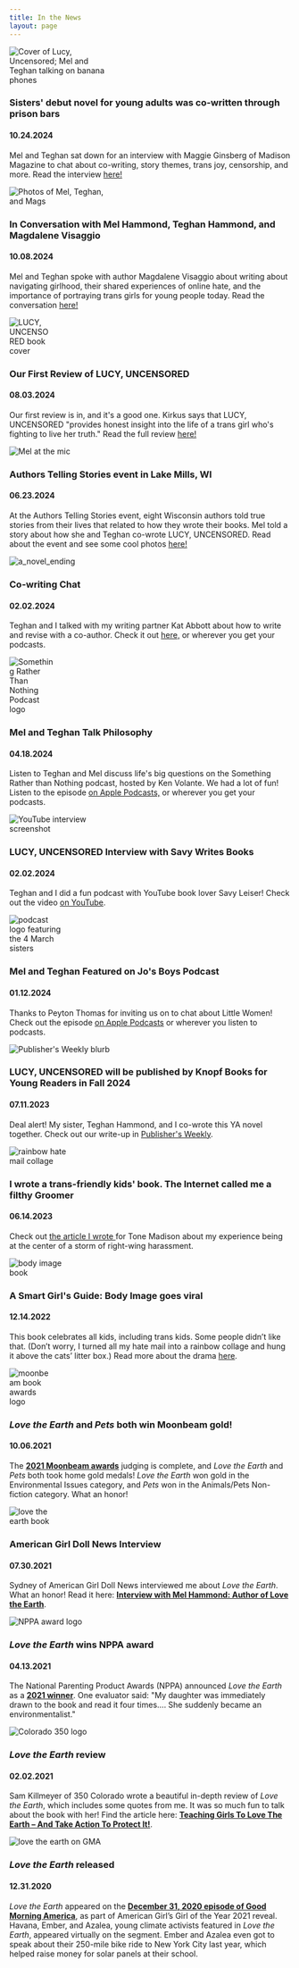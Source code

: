 ```yaml
---
title: In the News
layout: page
---
```

<div class="entry">
    <img src="images/site/mad_magazine.jpg" alt="Cover of Lucy, Uncensored; Mel and Teghan talking on banana phones" class="image-left " style="max-width:35%;">
    <div class="text">
        <h3>Sisters' debut novel for young adults was co-written through prison bars</h3>
        <h4>10.24.2024</h4>
        <p>Mel and Teghan sat down for an interview with Maggie Ginsberg of Madison Magazine to chat about co-writing, story themes, trans joy, censorship, and more. Read the interview <a href="https://www.channel3000.com/madison-magazine/books-authors/sisters-debut-novel-for-young-adults-was-co-written-through-prison-bars/article_d4fd9eb8-9185-11ef-8fbd-470d0bb3d6b3.html" target="_blank">here!</a></p>
    </div>
</div>

<div class="entry">
    <img src="images/site/pw_interview.jpeg" alt="Photos of Mel, Teghan, and Mags" class="image-right " style="max-width:35%;">
    <div class="text">
        <h3>In Conversation with Mel Hammond, Teghan Hammond, and Magdalene Visaggio</h3>
        <h4>10.08.2024</h4>
        <p>Mel and Teghan spoke with author Magdalene Visaggio about writing about navigating girlhood, their shared experiences of online hate, and the importance of portraying trans girls for young people today. Read the conversation <a href="https://www.publishersweekly.com/pw/by-topic/childrens/childrens-authors/article/96133-in-conversation-with-mel-hammond-teghan-hammond-and-magdalene-visaggio.html" target="_blank">here!</a></p>
    </div>
</div>

<div class="entry">
    <img src="images/books/lucy_uncensored.jpeg" alt="LUCY, UNCENSORED book cover" class="image-right " style="max-width:15%;">
    <div class="text">
        <h3>Our First Review of LUCY, UNCENSORED</h3>
        <h4>08.03.2024</h4>
        <p>Our first review is in, and it's a good one. Kirkus says that LUCY, UNCENSORED "provides honest insight into the life of a trans girl who's fighting to live her truth." Read the full review <a href="https://www.kirkusreviews.com/book-reviews/mel-hammond/lucy-uncensored/" target="_blank">here!</a></p>
    </div>
</div>

<div class="entry">
    <img src="images/site/mel_authors_story_telling.jpg" alt="Mel at the mic" class="image-left " style="max-width:55%;">
    <div class="text">
        <h3>Authors Telling Stories event in Lake Mills, WI</h3>
        <h4>06.23.2024</h4>
        <p>At the Authors Telling Stories event, eight Wisconsin authors told true stories from their lives that related to how they wrote their books. Mel told a story about how she and Teghan co-wrote LUCY, UNCENSORED. Read about the event and see some cool photos <a href="https://www.dailyunion.com/news/jefferson_county_area/story-slam-lake-mills-author-event-raises-funds-for-jefferson-county-literacy-council/article_f1d32cdc-3196-11ef-af63-db7e8b9b65ff.html">here!</a></p>
    </div>
</div>
<div class="entry">
    <img src="images/site/a_novel_ending.png" alt="a_novel_ending" class="image-right " style="max-width:35%;">
    <div class="text">
        <h3>Co-writing Chat</h3>
        <h4>02.02.2024</h4>
        <p>Teghan and I talked with my writing partner Kat Abbott about how to write and revise with a co-author. Check it out <a href="https://www.anovelending.com/episode40">here,</a> or wherever you get your podcasts.</p>
    </div>
</div>
<div class="entry">
    <img src="images/site/something_podcast.png" alt="Something Rather Than Nothing Podcast logo" class="image-left " style="max-width:17%;">
    <div class="text">
        <h3>Mel and Teghan Talk Philosophy</h3>
        <h4>04.18.2024</h4>
        <p>Listen to Teghan and Mel discuss life's big questions on the Something Rather than Nothing podcast, hosted by Ken Volante. We had a lot of fun! Listen to the episode <a href="https://podcasts.apple.com/us/podcast/mel-and-teghan-hammond/id1473313040?i=1000652795846">on Apple Podcasts,</a> or wherever you get your podcasts.</p>
    </div>
<div class="entry">
    <img src="images/site/savy_youtube.png" alt="YouTube interview screenshot" class="image-right " style="max-width:35%;">
    <div class="text">
        <h3>LUCY, UNCENSORED Interview with Savy Writes Books</h3>
        <h4>02.02.2024</h4>
        <p>Teghan and I did a fun podcast with YouTube book lover Savy Leiser! Check out the video <a href="https://youtu.be/pbcayXOV7Tc?si=J5zsrcT5ineM4Hji">on YouTube</a>.</p>
    </div>
</div>

<div class="entry">
    <img src="images/site/Jos_boys_pod.jpeg" alt="podcast logo featuring the 4 March sisters" class="image-left " style="max-width:20%;">
    <div class="text">
        <h3>Mel and Teghan Featured on Jo's Boys Podcast</h3>
        <h4>01.12.2024</h4>
        <p>Thanks to Peyton Thomas for inviting us on to chat about Little Women! Check out the episode <a href="https://podcasts.apple.com/us/podcast/chapter-44-my-lord-and-lady-with-mel-and-teghan-hammond/id1610742792?i=1000641415364">on Apple Podcasts</a> or wherever you listen to podcasts.</p>
    </div>
</div>

<div class="entry">
    <img src="images/site/pub_weekly.png" alt="Publisher's Weekly blurb" class="image-right " style="max-width:50%;">
    <div class="text">
        <h3>LUCY, UNCENSORED will be published by Knopf Books for Young Readers in Fall 2024</h3>
        <h4>07.11.2023</h4>
        <p>Deal alert! My sister, Teghan Hammond, and I co-wrote this YA novel together. Check out our write-up in <a href="https://www.publishersweekly.com/pw/by-topic/childrens/childrens-book-news/article/92747-rights-report-week-of-july-10-2023.html">Publisher's Weekly</a>.</p>
    </div>
</div>

<div class="entry">
    <img src="images/site/rainbow_collage.jpeg" alt="rainbow hate mail collage" class="image-left " style="max-width:25%;">
    <div class="text">
        <h3>I wrote a trans-friendly kids' book. The Internet called me a filthy Groomer</h3>
        <h4>06.14.2023</h4>
        <p>Check out <a href="https://tonemadison.com/articles/i-wrote-a-trans-friendly-kids-book-the-internet-called-me-a-filthy-groomer/"> the article I wrote </a> for Tone Madison about my experience being at the center of a storm of right-wing harassment.</p>
    </div>
</div>

<div class="entry">
    <img src="images/books/body_image.png" alt="body image book" class="image-right " style="max-width:20%;">
    <div class="text">
        <h3>A Smart Girl's Guide: Body Image goes viral</h3>
        <h4>12.14.2022</h4>
        <p>This book celebrates all kids, including trans kids. Some people didn’t like that. (Don’t worry, I turned all my hate mail into a rainbow collage and hung it above the cats’ litter box.) Read more about the drama <a href="https://19thnews.org/2022/12/american-girl-book-inclusivity-right-wing-backlash/">here</a>.</p>
    </div>
</div>

<div class="entry">
    <img src="images/site/moonbeam.jpeg" alt="moonbeam book awards logo" class="image-left" style="max-width:15%;">
    <div class="text">
        <h3><em>Love the Earth</em> and <em>Pets</em> both win Moonbeam gold!</h3>
        <h4>10.06.2021</h4>
        <p>The <strong><a href="https://moonbeamawards.com/98/2021-winners-temp-5">2021 Moonbeam awards</a></strong> judging is complete, and <em>Love the Earth</em> and <em>Pets</em> both took home gold medals! <em>Love the Earth</em> won gold in the Environmental Issues category, and <em>Pets</em> won in the Animals/Pets Non-fiction category. What an honor!</p>
    </div>
</div>

<div class="entry">
    <img src="images/books/love_the_earth.png" alt="love the earth book" class="image-right" style="max-width:20%;">
    <div class="text">
        <h3>American Girl Doll News Interview</h3>
        <h4>07.30.2021</h4>
        <p>Sydney of American Girl Doll News interviewed me about <em>Love the Earth</em>. What an honor! Read it here: <strong><a href="https://www.americangirldollnews.com/post/interview-with-mel-hammond-author-of-love-the-earth-collaboration-with-american-girl">Interview with Mel Hammond: Author of Love the Earth</a></strong>.</p>
    </div>
</div>

<div class="entry">
    <img src="images/site/nppa_award.jpeg" alt="NPPA award logo" class="image-left" style="max-width:30%;">
    <div class="text">
        <h3><em>Love the Earth</em> wins NPPA award</h3>
        <h4>04.13.2021</h4>
        <p>The National Parenting Product Awards (NPPA) announced <em>Love the Earth</em> as a <strong><a href="https://www.nappaawards.com/product/love-the-earth-understanding-climate-change-speaking-up-for-solutions-and-living-an-earth-friendly-life/">2021 winner</a></strong>. One evaluator said: "My daughter was immediately drawn to the book and read it four times…. She suddenly became an environmentalist."</p>
    </div>
</div> 

<div class="entry">
    <img src="images/site/colorado_350.png" alt="Colorado 350 logo" class="image-right" style="max-width:30%;">
    <div class="text">
        <h3><em>Love the Earth</em> review</h3>
        <h4>02.02.2021</h4>
        <p>Sam Killmeyer of 350 Colorado wrote a beautiful in-depth review of <em>Love the Earth</em>, which includes some quotes from me. It was so much fun to talk about the book with her! Find the article here: <strong><a href="https://350colorado.org/teaching-girls-to-love-the-earth-and-take-action-to-protect-it/">Teaching Girls To Love The Earth – And Take Action To Protect It!</a></strong>.</p>
    </div>
</div>

<div class="entry">
    <img src="images/site/gma_love_the_earth.jpg" alt="love the earth on GMA" class="image-left" style="max-width:50%;">
    <div class="text">
        <h3><em>Love the Earth</em> released</h3>
        <h4>12.31.2020</h4>
        <p><em>Love the Earth</em> appeared on the <strong><a href="https://www.goodmorningamerica.com/living/video/gma-reveals-american-girls-2021-girl-year-74985384?fbclid=IwAR3B1Q4MHCyM7FJtvFQkO5I4MTWwpj0l7A5sWH1X8DhRF0E7nREnY9I7Hyo">December 31, 2020 episode of Good Morning America</a></strong>, as part of American Girl’s Girl of the Year 2021 reveal. Havana, Ember, and Azalea, young climate activists featured in <em>Love the Earth</em>, appeared virtually on the segment. Ember and Azalea even got to speak about their 250-mile bike ride to New York City last year, which helped raise money for solar panels at their school.</p>
    </div>
</div>
